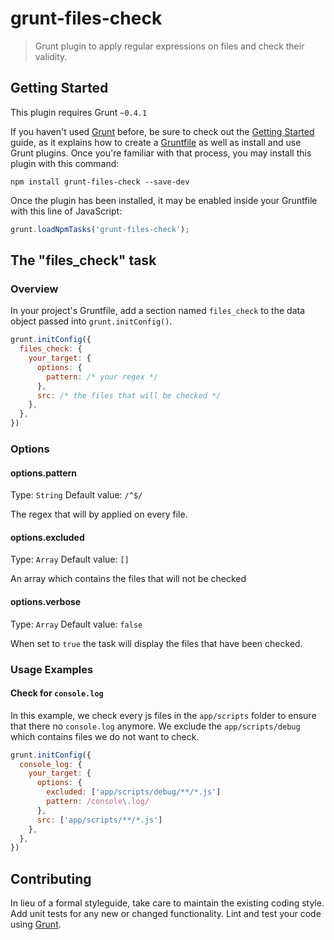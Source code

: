 # grunt-files-check

> Grunt plugin to apply regular expressions on files and check their validity.

## Getting Started
This plugin requires Grunt `~0.4.1`

If you haven't used [Grunt](http://gruntjs.com/) before, be sure to check out the [Getting Started](http://gruntjs.com/getting-started) guide, as it explains how to create a [Gruntfile](http://gruntjs.com/sample-gruntfile) as well as install and use Grunt plugins. Once you're familiar with that process, you may install this plugin with this command:

```shell
npm install grunt-files-check --save-dev
```

Once the plugin has been installed, it may be enabled inside your Gruntfile with this line of JavaScript:

```js
grunt.loadNpmTasks('grunt-files-check');
```

## The "files_check" task

### Overview
In your project's Gruntfile, add a section named `files_check` to the data object passed into `grunt.initConfig()`.

```js
grunt.initConfig({
  files_check: {
    your_target: {
      options: {
        pattern: /* your regex */
      },
      src: /* the files that will be checked */
    },
  },
})
```

### Options

#### options.pattern
Type: `String`
Default value: `/^$/`

The regex that will by applied on every file.

#### options.excluded
Type: `Array`
Default value: `[]`

An array which contains the files that will not be checked

#### options.verbose
Type: `Array`
Default value: `false`

When set to `true` the task will display the files that have been checked.

### Usage Examples

#### Check for `console.log`
In this example, we check every js files in the `app/scripts` folder to ensure that there no `console.log` anymore. We exclude the `app/scripts/debug` which contains files we do not want to check.

```js
grunt.initConfig({
  console_log: {
    your_target: {
      options: {
        excluded: ['app/scripts/debug/**/*.js']
        pattern: /console\.log/
      },
      src: ['app/scripts/**/*.js']
    },
  },
})
```

## Contributing
In lieu of a formal styleguide, take care to maintain the existing coding style. Add unit tests for any new or changed functionality. Lint and test your code using [Grunt](http://gruntjs.com/).